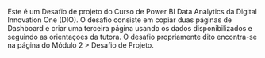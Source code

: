 Este é um Desafio de projeto do Curso de Power BI Data Analytics da Digital Innovation One (DIO).
O desafio consiste em copiar duas páginas de Dashboard e criar uma terceira página usando os dados disponibilizados e seguindo as orientaçoes da tutora.
O desafio propriamente dito encontra-se na página do Módulo 2 > Desafio de Projeto.
